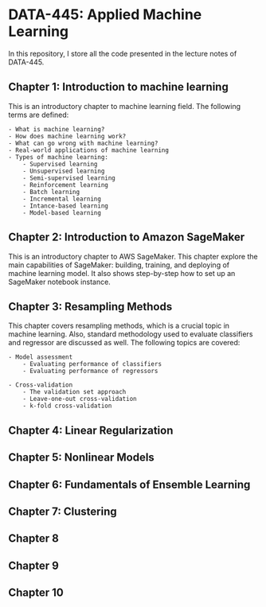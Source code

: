 # DATA-445: Applied Machine Learning

In this repository, I store all the code presented in the lecture notes of DATA-445.

## Chapter 1: Introduction to machine learning

This is an introductory chapter to machine learning field. The following terms are defined:

    - What is machine learning?
    - How does machine learning work?
    - What can go wrong with machine learning?
    - Real-world applications of machine learning
    - Types of machine learning:
        - Supervised learning
        - Unsupervised learning
        - Semi-supervised learning
        - Reinforcement learning
        - Batch learning
        - Incremental learning
        - Intance-based learning
        - Model-based learning


## Chapter 2: Introduction to Amazon SageMaker

This is an introductory chapter to AWS SageMaker. This chapter explore the main capabilities of SageMaker: building, training, and deploying of machine learning model. It also shows step-by-step how to set up an SageMaker notebook instance.

## Chapter 3: Resampling Methods

This chapter covers resampling methods, which is a crucial topic in machine learning. Also, standard methodology used to evaluate classifiers and regressor are discussed as well. The following topics are covered:

    - Model assessment 
        - Evaluating performance of classifiers
        - Evaluating performance of regressors

    - Cross-validation
        - The validation set approach
        - Leave-one-out cross-validation
        - k-fold cross-validation

## Chapter 4: Linear Regularization

## Chapter 5: Nonlinear Models

## Chapter 6: Fundamentals of Ensemble Learning

## Chapter 7: Clustering

## Chapter 8

## Chapter 9

## Chapter 10
